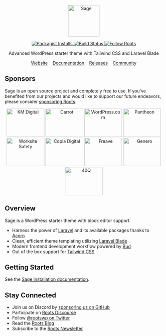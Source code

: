 <p align="center">
  <a href="https://roots.io/sage/">
    <img alt="Sage" src="https://cdn.roots.io/app/uploads/logo-sage.svg" height="100">
  </a>
</p>

<p align="center">
  <a href="https://packagist.org/packages/roots/sage">
    <img alt="Packagist Installs" src="https://img.shields.io/packagist/dt/roots/sage?label=projects%20created&colorB=2b3072&colorA=525ddc&style=flat-square">
  </a>

  <a href="https://github.com/roots/sage/actions/workflows/main.yml">
    <img alt="Build Status" src="https://img.shields.io/github/actions/workflow/status/roots/sage/main.yml?branch=main&logo=github&label=CI&style=flat-square">
  </a>

  <a href="https://twitter.com/rootswp">
    <img alt="Follow Roots" src="https://img.shields.io/badge/follow%20@rootswp-1da1f2?logo=twitter&logoColor=ffffff&message=&style=flat-square">
  </a>
</p>

<p align="center">Advanced WordPress starter theme with Tailwind CSS and Laravel Blade</p>

<p align="center">
  <a href="https://roots.io/sage/">Website</a> &nbsp;&nbsp; <a href="https://roots.io/sage/docs/installation/">Documentation</a> &nbsp;&nbsp; <a href="https://github.com/roots/sage/releases">Releases</a> &nbsp;&nbsp; <a href="https://discourse.roots.io/">Community</a>
</p>

## Sponsors

Sage is an open source project and completely free to use. If you've benefited from our projects and would like to support our future endeavors, please consider [sponsoring Roots](https://github.com/sponsors/roots).

<div align="center">
<a href="https://k-m.com/"><img src="https://cdn.roots.io/app/uploads/km-digital.svg" alt="KM Digital" width="120" height="90"></a> <a href="https://carrot.com/"><img src="https://cdn.roots.io/app/uploads/carrot.svg" alt="Carrot" width="120" height="90"></a> <a href="https://wordpress.com/"><img src="https://cdn.roots.io/app/uploads/wordpress.svg" alt="WordPress.com" width="120" height="90"></a> <a href="https://pantheon.io/"><img src="https://cdn.roots.io/app/uploads/pantheon.svg" alt="Pantheon" width="120" height="90"></a> <a href="https://worksitesafety.ca/careers/"><img src="https://cdn.roots.io/app/uploads/worksite-safety.svg" alt="Worksite Safety" width="120" height="90"></a> <a href="https://www.copiadigital.com/"><img src="https://cdn.roots.io/app/uploads/copia-digital.svg" alt="Copia Digital" width="120" height="90"></a> <a href="https://www.freave.com/"><img src="https://cdn.roots.io/app/uploads/freave.svg" alt="Freave" width="120" height="90"></a> <a href="https://generodigital.com/"><img src="https://cdn.roots.io/app/uploads/genero.svg" alt="Genero" width="120" height="90"></a> <a href="https://40q.agency/"><img src="https://cdn.roots.io/app/uploads/40q.svg" alt="40Q" width="120" height="90"></a>
</div>

## Overview

Sage is a WordPress starter theme with block editor support.

- Harness the power of [Laravel](https://laravel.com) and its available packages thanks to [Acorn](https://github.com/roots/acorn)
- Clean, efficient theme templating utilizing [Laravel Blade](https://laravel.com/docs/master/blade)
- Modern frontend development workflow powered by [Bud](https://bud.js.org/)
- Out of the box support for [Tailwind CSS](https://tailwindcss.com/)

## Getting Started

See the [Sage installation documentation](https://roots.io/sage/docs/installation/).

## Stay Connected

- Join us on Discord by [sponsoring us on GitHub](https://github.com/sponsors/roots)
- Participate on [Roots Discourse](https://discourse.roots.io/)
- Follow [@rootswp on Twitter](https://twitter.com/rootswp)
- Read the [Roots Blog](https://roots.io/blog/)
- Subscribe to the [Roots Newsletter](https://roots.io/newsletter/)

